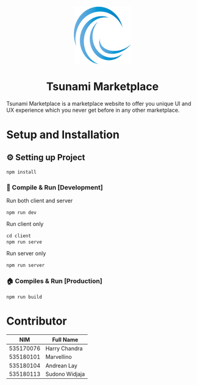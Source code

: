 <p align="center">
  <img src="client/src/assets/tsunami_logo.png"
    width="150"
    height="150"
  />
</p>
<h1 align="center"> Tsunami Marketplace </h1>
<p1> Tsunami Marketplace is a marketplace website to offer you unique UI and UX experience which you never get before in any other marketplace.</p1>

# Setup and Installation

## ⚙️ Setting up Project
```
npm install
```

### 🏢 Compile & Run [Development]
Run both client and server
```
npm run dev
```
Run client only
```
cd client
npm run serve
```
Run server only
```
npm run server
```

### 🏠 Compiles & Run [Production]
```
npm run build
```

# Contributor
| NIM       | Full Name     |
| --------- |---------------|
| 535170076 | Harry Chandra |
| 535180101 | Marvellino    |
| 535180104 | Andrean Lay   |
| 535180113 | Sudono Widjaja|
